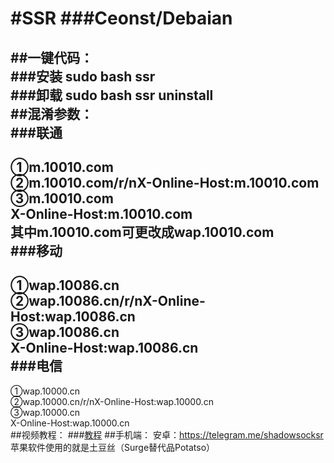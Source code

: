 #SSR
###Ceonst/Debaian<br>
====
##一键代码：<br>
###安装 sudo bash ssr<br>
###卸载 sudo bash ssr uninstall<br>
##混淆参数：<br>
###联通<br>
------
①m.10010.com<br>
②m.10010.com/r/nX-Online-Host:m.10010.com<br>
③m.10010.com<br>
X-Online-Host:m.10010.com<br>
其中m.10010.com可更改成wap.10010.com<br>
###移动<br>
------
①wap.10086.cn<br>
②wap.10086.cn/r/nX-Online-Host:wap.10086.cn<br>
③wap.10086.cn<br>
X-Online-Host:wap.10086.cn<br>
###电信<br>
------
①wap.10000.cn<br>
②wap.10000.cn/r/nX-Online-Host:wap.10000.cn<br>
③wap.10000.cn<br>
X-Online-Host:wap.10000.cn<br>
##视频教程：
###[教程](http://wap.youshixiu.com/video/play/8b890d9334734609d964cd3739e13c02?plg_nld=1&plg_uin=1&plg_nld=1&plg_usr=1&plg_vkey=1&plg_dev=1)
##手机端：
安卓：https://telegram.me/shadowsocksr<br>
苹果软件使用的就是土豆丝（Surge替代品Potatso）<br>
